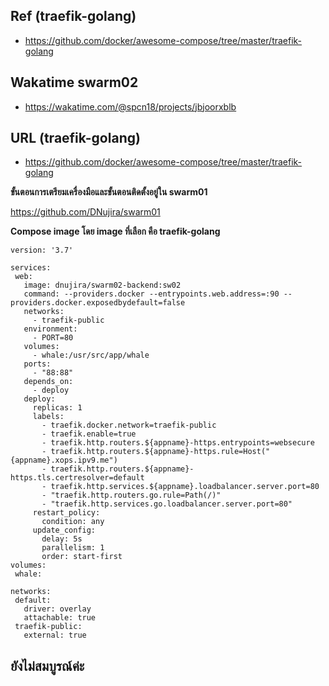 ## Ref (traefik-golang) 
- https://github.com/docker/awesome-compose/tree/master/traefik-golang

## Wakatime swarm02
- https://wakatime.com/@spcn18/projects/jbjoorxblb

## URL (traefik-golang)
- https://github.com/docker/awesome-compose/tree/master/traefik-golang
 
 **ขั้นตอนการเตรียมเครื่องมือและขั้นตอนติดตั้งอยู่ใน swarm01**

https://github.com/DNujira/swarm01

 **Compose image โดย image ที่เลือก คือ traefik-golang**
 ```
 version: '3.7'

services:
  web:
    image: dnujira/swarm02-backend:sw02
    command: --providers.docker --entrypoints.web.address=:90 --providers.docker.exposedbydefault=false
    networks:
      - traefik-public
    environment:
      - PORT=80
    volumes:
      - whale:/usr/src/app/whale
    ports:
      - "88:88"
    depends_on:
      - deploy
    deploy:
      replicas: 1
      labels:
        - traefik.docker.network=traefik-public
        - traefik.enable=true
        - traefik.http.routers.${appname}-https.entrypoints=websecure
        - traefik.http.routers.${appname}-https.rule=Host("{appname}.xops.ipv9.me")
        - traefik.http.routers.${appname}-https.tls.certresolver=default
        - traefik.http.services.${appname}.loadbalancer.server.port=80
        - "traefik.http.routers.go.rule=Path(/)"
        - "traefik.http.services.go.loadbalancer.server.port=80"
      restart_policy:
        condition: any
      update_config:
        delay: 5s
        parallelism: 1
        order: start-first
volumes:
  whale:

networks:
  default:
    driver: overlay
    attachable: true   
  traefik-public:
    external: true
```
## ยังไม่สมบูรณ์ค่ะ
